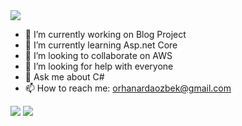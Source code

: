 <div>
    <img align=top src="https://media0.giphy.com/media/BElb9DVpHezcZufOhl/giphy.gif?cid=ecf05e474wb4jmwos0ssok33qhnqj42sfvkr50s34ql5q1d7&ep=v1_gifs_search&rid=giphy.gif&ct=g"/>
<div>


- 🔭 I’m currently working on Blog Project
- 🌱 I’m currently learning Asp.net Core
- 👯 I’m looking to collaborate on AWS
- 🤔 I’m looking for help with everyone
- 💬 Ask me about C#
- 📫 How to reach me: orhanardaozbek@gmail.com

<div>
    <img align=top src="https://github-readme-stats.vercel.app/api/top-langs/?username=orhanozbek&layout=compact&show_icons=true&title_color=ffffff&icon_color=34abeb&text_color=daf7dc&bg_color=151515"/>
    <img align=top src="https://github-readme-stats.vercel.app/api?username=orhanozbek&show_icons=true&title_color=ffffff&icon_color=34abeb&text_color=daf7dc&bg_color=151515"/>
<div>
